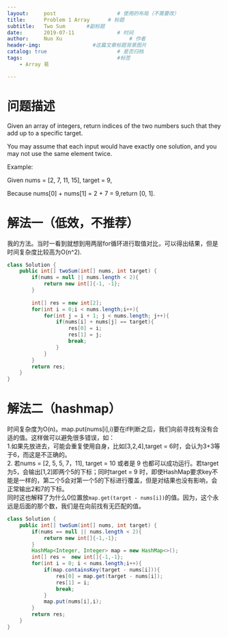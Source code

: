 ```yaml
---
layout:     post   				    # 使用的布局（不需要改）
title:      Problem 1 Array      # 标题 
subtitle:   Two Sum       #副标题
date:       2019-07-11				# 时间
author:     Nuo Xu 						# 作者
header-img:              	#这篇文章标题背景图片
catalog: true 						# 是否归档
tags:								#标签
    - Array 易

---
```

# 问题描述
Given an array of integers, return indices of the two numbers such that they add up to a specific target.

You may assume that each input would have exactly one solution, and you may not use the same element twice.

Example:

Given nums = [2, 7, 11, 15], target = 9,

Because nums[0] + nums[1] = 2 + 7 = 9,return [0, 1].
# 解法一（低效，不推荐）
我的方法。当时一看到就想到用两层for循环进行取值对比，可以得出结果，但是时间复杂度比较高为O(n^2).
```java
class Solution {
    public int[] twoSum(int[] nums, int target) {
        if(nums = null || nums.length < 2){
            return new int[]{-1, -1};
        }
    
        int[] res = new int[2];
        for(int i = 0;i < nums.length;i++){
            for(int j = i + 1; j < nums.length; j++){
                if(nums[i] + nums[j] == target){
                    res[0] = i;
                    res[1] = j;
                    break;
                }
            }
        }
        return res;
    }
}
```
# 解法二（hashmap）
时间复杂度为O(n)。map.put(nums[i],i)要在if判断之后，我们向前寻找有没有合适的值。这样做可以避免很多错误，如：  
1.如果先放进去，可能会重复使用自身，比如[3,2,4],target = 6时，会认为3+3等于6，而这是不正确的。  
2. 若nums = [2, 5, 5, 7，11], target = 10 或者是 9 也都可以成功运行。若target为5，会输出[1,2]即两个5的下标；同时target = 9 时，即使HashMap要求key不能是一样的，第二个5会对第一个5的下标进行覆盖，但是对结果也没有影响，会正常输出2和7的下标。  
同时这也解释了为什么0位置放`map.get(target - nums[i])`的值。因为，这个永远是后面的那个数，我们是在向前找有无匹配的值。
```java
class Solution {
    public int[] twoSum(int[] nums, int target) {
        if(nums == null || nums.length < 2){
            return new int[]{-1,-1};
        }
        HashMap<Integer, Integer> map = new HashMap<>();
        int[] res =  new int[]{-1,-1};
        for(int i = 0; i < nums.length;i++){
            if(map.containsKey(target - nums[i])){
                res[0] = map.get(target - nums[i]);
                res[1] = i;
                break;
            }
            map.put(nums[i],i);
        }
        return res;
    }
}
```
